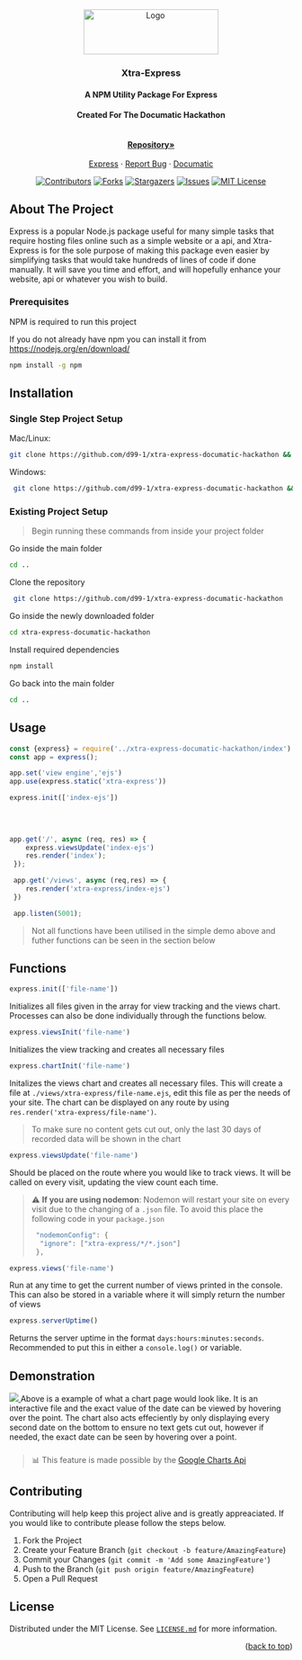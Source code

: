 <a name="readme-top"></a>
<br />
<div align="center">
  <a href="https://github.com/D99-1/Xtra-Express-Documatic-Hackathon">
    <img src="/images/Xtra-express-logo.png" alt="Logo" width="240" height="80">
  </a>

  <h3 align="center">Xtra-Express</h3>
<p align="center">
   <h4>A NPM Utility Package For Express</h4>
   <h4>Created For The Documatic Hackathon</h4>
    <br />
    <a href="https://github.com/d99-1/xtra-express-documatic-hackathon"><strong>Repository»</strong></a>
    <br />
    <br />
    <a href="https://expressjs.com/">Express</a>
    ·
    <a href="https://github.com/d99-1/xtra-express-documatic-hackathon/issues">Report Bug</a>
    ·
    <a href="https://www.documatic.com/">Documatic</a>
  </p>



[![Contributors][contributors-shield]][contributors-url]
[![Forks][forks-shield]][forks-url]
[![Stargazers][stars-shield]][stars-url]
[![Issues][issues-shield]][issues-url]
[![MIT License][license-shield]][license-url]

</div>

## About The Project

Express is a popular Node.js package useful for many simple tasks that require hosting files online such as a simple website or a api, and Xtra-Express is for the sole purpose of making this package even easier by simplifying tasks that would take hundreds of lines of code if done manually. It will save you time and effort, and will hopefully enhance your website, api or whatever you wish to build.


### Prerequisites

NPM is required to run this project

If you do not already have npm you can install it from https://nodejs.org/en/download/ 
  ```sh
  npm install -g npm
  ```

## Installation
### Single Step Project Setup

Mac/Linux:
```sh
git clone https://github.com/d99-1/xtra-express-documatic-hackathon && cd xtra-express-documatic-hackathon && npm install && cd .. && mkdir myProject && cd myProject && npm init -y && touch index.js 
```
Windows:
```sh
 git clone https://github.com/d99-1/xtra-express-documatic-hackathon && cd xtra-express-documatic-hackathon && npm install && cd .. && mkdir myProject && cd myProject && npm init -y && type NUL >> index.js
 ```
### Existing Project Setup
> Begin running these commands from inside your project folder

Go inside the main folder
```sh
cd ..
```
Clone the repository
```sh 
 git clone https://github.com/d99-1/xtra-express-documatic-hackathon
```
Go inside the newly downloaded folder
```sh
cd xtra-express-documatic-hackathon
```
Install required dependencies
```sh
npm install
```
Go back into the main folder
```sh 
cd ..
```

## Usage

```js
const {express} = require('../xtra-express-documatic-hackathon/index')  // Import xtra-express's index.js from the dowloaded files
const app = express();                                                  // create app

app.set('view engine','ejs')                                            // Set ejs to view engine
app.use(express.static('xtra-express'))                                 // This is necessary if you want the views chart page

express.init(['index-ejs'])                                             // Initializes all your files

                                                                        // Make sure to replace `.` with `-` in all 
                                                                        // file names you provide to the package
                                           
app.get('/', async (req, res) => {          
    express.viewsUpdate('index-ejs')                                    // Tells the package that a new view has occured
    res.render('index');                                                // Render your content inside the `views` folder as normal
 });

 app.get('/views', async (req,res) => {
    res.render('xtra-express/index-ejs')                                // Render the views chart for the specified file on that path
 })

 app.listen(5001);
```
> Not all functions have been utilised in the simple demo above and futher functions can be seen in the section below

## Functions
```js
express.init(['file-name']) 
```
Initializes all files given in the array for view tracking and the views chart. Processes can also be done individually through the functions below.
```js
express.viewsInit('file-name')
```
Initializes the view tracking and creates all necessary files
```js
express.chartInit('file-name')
```
Initalizes the views chart and creates all necessary files. This will create a file at `./views/xtra-express/file-name.ejs`, edit this file as per the needs of your site. The chart can be displayed on any route by using `res.render('xtra-express/file-name')`.
> To make sure no content gets cut out, only the last 30 days of recorded data will be shown in the chart
```js
express.viewsUpdate('file-name')
```
Should be placed on the route where you would like to track views. It will be called on every visit, updating the view count each time.
> :warning: **If you are using nodemon**: Nodemon will restart your site on every visit due to the changing of a `.json` file. To avoid this place the following code in your `package.json`
> ```js
>  "nodemonConfig": {
>   "ignore": ["xtra-express/*/*.json"]
>  },
> ```
```js
express.views('file-name')
```
Run at any time to get the current number of views printed in the console. This can also be stored in a variable where it will simply return the number of views 
```js
express.serverUptime()
```
Returns the server uptime in the format `days:hours:minutes:seconds`. Recommended to put this in either a `console.log()` or variable.

## Demonstration
  <a href="https://github.com/D99-1/Xtra-Express-Documatic-Hackathon">
    <img src="/images/chartIMG.png" >
  </a>
Above is a example of what a chart page would look like. It is an interactive file and the exact value of the date can be viewed by hovering over the point. The chart also acts effeciently by only displaying every second date on the bottom to ensure no text gets cut out, however if needed, the exact date can be seen by hovering over a point.

###

> 📊 This feature is made possible by the <a href="https://developers.google.com/chart">Google Charts Api</a> 


## Contributing
Contributing will help keep this project alive and is greatly appreaciated. If you would like to contribute please follow the steps below.

1. Fork the Project
2. Create your Feature Branch (`git checkout -b feature/AmazingFeature`)
3. Commit your Changes (`git commit -m 'Add some AmazingFeature'`)
4. Push to the Branch (`git push origin feature/AmazingFeature`)
5. Open a Pull Request




## License

Distributed under the MIT License. See <a href="https://github.com/D99-1/Xtra-Express-Documatic-Hackathon/blob/main/LICENSE.md">`LICENSE.md`</a> for more information.

<p align="right">(<a href="#readme-top">back to top</a>)</p>



[contributors-shield]: https://img.shields.io/github/contributors/D99-1/Xtra-Express-Documatic-Hackathon.svg?style=for-the-badge
[contributors-url]: https://github.com/D99-1/Xtra-Express-Documatic-Hackathon/graphs/contributors
[forks-shield]: https://img.shields.io/github/forks/D99-1/Xtra-Express-Documatic-Hackathon.svg?style=for-the-badge
[forks-url]: https://github.com/D99-1/Xtra-Express-Documatic-Hackathon/network/members
[stars-shield]: https://img.shields.io/github/stars/D99-1/Xtra-Express-Documatic-Hackathon.svg?style=for-the-badge
[stars-url]: https://github.com/D99-1/Xtra-Express-Documatic-Hackathon/stargazers
[issues-shield]: https://img.shields.io/github/issues/D99-1/Xtra-Express-Documatic-Hackathon.svg?style=for-the-badge
[issues-url]: https://github.com/D99-1/Xtra-Express-Documatic-Hackathon/issues
[license-shield]: https://img.shields.io/github/license/D99-1/Xtra-Express-Documatic-Hackathon.svg?style=for-the-badge
[license-url]: https://github.com/D99-1/Xtra-Express-Documatic-Hackathon/blob/main/LICENSE.md

